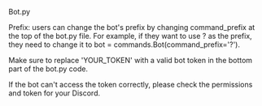 Bot.py 

Prefix: users can change the bot's prefix by changing command_prefix at the top of the bot.py file. 
For example, if they want to use ? as the prefix, they need to change it 
to bot = commands.Bot(command_prefix='?').

Make sure to replace 'YOUR_TOKEN' with a valid bot token in the bottom part of the bot.py code.

If the bot can't access the token correctly, please check the permissions and token for your Discord.